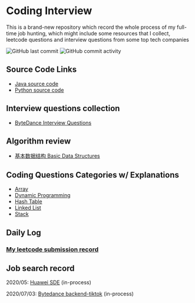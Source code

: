 # Coding Interview
This is a brand-new repository which record the whole process of my full-time job hunting, which might include some resources that I collect, leetcode questions and interview questions from some top tech companies

![GitHub last commit](https://img.shields.io/github/last-commit/weilingao/movie-website)
![GitHub commit activity](https://img.shields.io/github/commit-activity/w/weilingao/movie-website)

## Source Code Links
- [Java source code](interview_code/java_src)
- [Python source code](interview_code/python_src)
## Interview questions collection
- [ByteDance Interview Questions](interview_questions/ByteDance_backend.md)
## Algorithm review
- [基本数据结构 Basic Data Structures ](algorithm/basic_data_structure.md)
## Coding Questions Categories w/ Explanations
- [Array](interview_code/Array.md)
- [Dynamic Programming](interview_code/Dynamic_Programming.md)
- [Hash Table](interview_code/Hash_Table.md)
- [Linked List](interview_code/Linked_List.md)
- [Stack](interview_code/Stack.md)


## Daily Log
### [My leetcode submission record](https://leetcode-cn.com/u/weilin_g/)

## Job search record
2020/05: [Huawei SDE](http://career.huawei.com/reccampportal/portal5/campus-recruitment-detail.html?jobId=96297) (in-process)

2020/07/03: [Bytedance backend-tiktok](https://job.bytedance.com/campus/position/detail/6835619069605972237) (in-process)